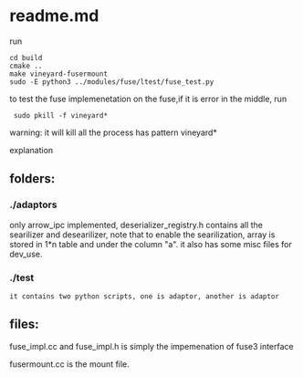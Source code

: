 # readme.md
run 
``` shell
cd build
cmake ..
make vineyard-fusermount
sudo -E python3 ../modules/fuse/ltest/fuse_test.py 
```
to test the fuse implemenetation on the fuse,if it is error in the middle, run
``` shell
 sudo pkill -f vineyard* 
```
warning: it will kill all the process has pattern vineyard*

explanation 
## folders:

### ./adaptors  
only arrow_ipc implemented,  deserializer_registry.h contains all the searilizer and desearilizer, note that to enable the searilization, array is stored in  1*n table and under the column "a". it also has some misc files for dev_use. 

### ./test
    it contains two python scripts, one is adaptor, another is adaptor
## files:
fuse_impl.cc and fuse_impl.h is simply the impemenation of fuse3 interface

fusermount.cc is the mount file. 





